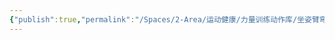 ```yaml
---
{"publish":true,"permalink":"/Spaces/2-Area/运动健康/力量训练动作库/坐姿臂弯举.md","created":"2025-07-29T23:04:11.707+08:00","modified":"2025-07-29T23:04:11.713+08:00","published":"2025-07-29T23:04:11.713+08:00","cssclasses":""}
---
```


